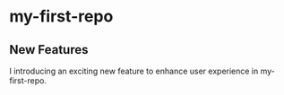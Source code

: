 # my-first-repo
## New Features
I introducing an exciting new feature to enhance user experience in my-first-repo.